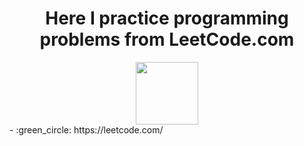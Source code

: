 <div align="center">
<h1>Here I practice programming problems from LeetCode.com</h1>
<img height="100" src="https://leetcode.com/static/images/LeetCode_Sharing.png" />
</div>
- :green_circle: https://leetcode.com/
